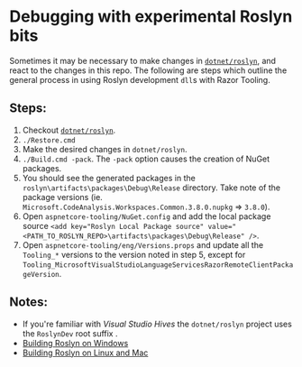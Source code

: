 # Debugging with experimental Roslyn bits
Sometimes it may be necessary to make changes in [`dotnet/roslyn`](https://github.com/dotnet/roslyn), and react to the changes in this repo. The following are steps which outline the general process in using Roslyn development `dll`s with Razor Tooling.

## Steps:
1. Checkout [`dotnet/roslyn`](https://github.com/dotnet/roslyn).
2. `./Restore.cmd`
3. Make the desired changes in `dotnet/roslyn`.
4. `./Build.cmd -pack`. The `-pack` option causes the creation of NuGet packages.
5. You should see the generated packages in the `roslyn\artifacts\packages\Debug\Release` directory. Take note of the package versions (ie. `Microsoft.CodeAnalysis.Workspaces.Common.3.8.0.nupkg` => `3.8.0`).
6. Open `aspnetcore-tooling/NuGet.config` and add the local package source `<add key="Roslyn Local Package source" value="<PATH_TO_ROSLYN_REPO>\artifacts\packages\Debug\Release" />`.
7. Open `aspnetcore-tooling/eng/Versions.props` and update all the `Tooling_*` versions to the version noted in step 5, except for  `Tooling_MicrosoftVisualStudioLanguageServicesRazorRemoteClientPackageVersion`.

## Notes:
- If you're familiar with _Visual Studio Hives_ the `dotnet/roslyn` project uses the `RoslynDev` root suffix .
- [Building Roslyn on Windows](https://github.com/dotnet/roslyn/blob/master/docs/contributing/Building,%20Debugging,%20and%20Testing%20on%20Windows.md)
- [Building Roslyn on Linux and Mac](https://github.com/dotnet/roslyn/blob/master/docs/infrastructure/cross-platform.md)
